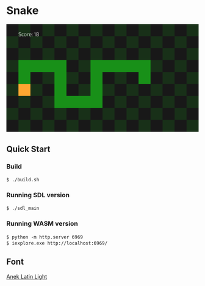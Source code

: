 # Snake

[![thumbnail](thumbnail.png)](http://tsoding.org/snake-c-wasm/)

## Quick Start

### Build

```console
$ ./build.sh
```

### Running SDL version

```console
$ ./sdl_main
```

### Running WASM version

```console
$ python -m http.server 6969
$ iexplore.exe http://localhost:6969/
```

## Font

[Anek Latin Light](https://github.com/EkType/Anek)

